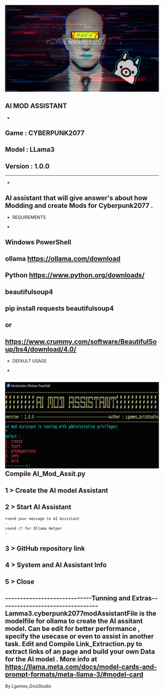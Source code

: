 ![My Image](sdfwerwer.png)
--------------------------------------------------------------------------------
AI MOD ASSISTANT
-------------------------------------------------------------------------------- 
-                                                                               
Game : CYBERPUNK2077
-
Model : LLama3
-
Version : 1.0.0
-
-------------------------------------------------------------------------------- 
-
AI assistant that will give answer's about how Modding and create Mods for Cyberpunk2077 . 
-  
  * REQUIREMENTS
-
Windows PowerShell 
-
ollama 
https://ollama.com/download
-
Python 
https://www.python.org/downloads/
-
beautifulsoup4
-
pip install requests beautifulsoup4
-
or
-
https://www.crummy.com/software/BeautifulSoup/bs4/download/4.0/
-
  * DEFAULT USAGE
-
![My Image](fdgwerwtert.png)
Compile AI_Mod_Assit.py
- 
1 > Create the AI model Assistant
-
2 > Start AI Assistant  
-
    >send your message to AI Assistant 
    - 
    >send /? for Ollama Helper
    -
3 > GitHub repository link
-
4 > System and AI Assistant Info
-
5 > Close 
-
-----------------------------Tunning and Extras---------------------------------
Lamma3.cyberpunk2077modAssistantFile is the modelfile for ollama  to create the AI assitant model.
Can be edit for better performance , specify the usecase or even to assist in another task.
Edit and Compile Link_Extraction.py to extract links of an page and build your own Data for the AI model .
More info at https://llama.meta.com/docs/model-cards-and-prompt-formats/meta-llama-3/#model-card
--------------------------------------------------------------------------------
By Lgomes_GvizStudio




